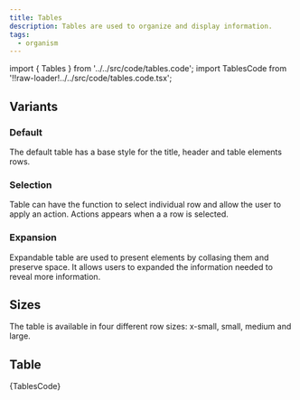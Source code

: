 ```yaml
---
title: Tables
description: Tables are used to organize and display information.
tags:
  - organism
---
```


<!-- CODE IMPORTS -->

<!-- prettier-ignore -->
import { Tables } from '../../src/code/tables.code'; 
import TablesCode from '!!raw-loader!../../src/code/tables.code.tsx';

<!-- END CODE IMPORTS -->

<DocHeader props={props}/>

## Variants

### Default

The default table has a base style for the title, header and table elements
rows.

### Selection

Table can have the function to select individual row and allow the user to apply
an action. Actions appears when a a row is selected.

### Expansion

Expandable table are used to present elements by collasing them and preserve
space. It allows users to expanded the information needed to reveal more
information.

## Sizes

The table is available in four different row sizes: x-small, small, medium and
large.

## Table

<ThemeWrapper>
<Tables />
</ThemeWrapper>
<CodeBlock>{TablesCode}</CodeBlock>
